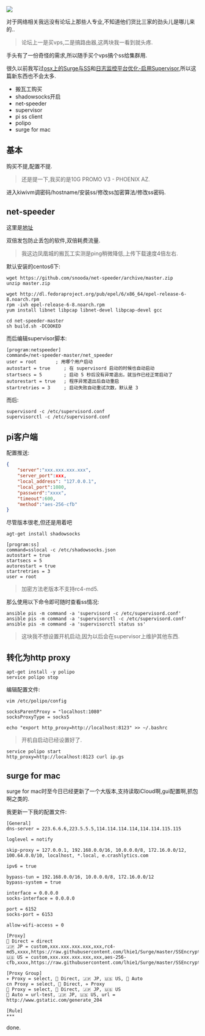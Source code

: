 ![](https://o4dyfn0ef.qnssl.com/image/2016-10-03-Screen%20Shot%202016-10-03%20at%2016.45.42.png?imageView2/2/h/300) 

对于网络相关我远没有论坛上那些人专业,不知道他们货比三家的劲头儿是哪儿来的.. 

> 论坛上一是买vps,二是搞路由器,这两块我一看到就头疼. 

手头有了一份奇怪的需求,所以随手买个vps搞个ss给集群用.  

很久以前我写过[osx上的Surge与SS](http://www.slahser.com/2016/03/31/osx上的Surge与SS/)和[日志监控平台优化-启用Supervisor](http://www.slahser.com/2016/04/27/日志监控平台优化-启用Supervisor/),所以这篇新东西也不会太多. 

- 搬瓦工购买
- shadowsocks开启
- net-speeder
- supervisor
- pi ss client
- polipo
- surge for mac 

## 基本 

购买不提,配置不提. 

> 还是提一下,我买的是10G PROMO V3 - PHOENIX AZ. 

进入kiwivm调密码/hostname/安装ss/修改ss加密算法/修改ss密码. 

## net-speeder 

这里是[地址](https://github.com/snooda/net-speeder)

双倍发包防止丢包的软件,双倍耗费流量. 

> 我这边凤凰城的搬瓦工实测是ping稍微降低,上传下载速度4倍左右. 

默认安装的centos6下: 

```
wget https://github.com/snooda/net-speeder/archive/master.zip
unzip master.zip

wget http://dl.fedoraproject.org/pub/epel/6/x86_64/epel-release-6-8.noarch.rpm
rpm -ivh epel-release-6-8.noarch.rpm
yum install libnet libpcap libnet-devel libpcap-devel gcc

cd net-speeder-master
sh build.sh -DCOOKED
``` 

而后编辑supervisor脚本: 

```
[program:netspeeder]
command=/net-speeder-master/net_speeder
user = root       ; 用哪个用户启动
autostart = true     ; 在 supervisord 启动的时候也自动启动
startsecs = 5        ; 启动 5 秒后没有异常退出，就当作已经正常启动了
autorestart = true   ; 程序异常退出后自动重启
startretries = 3     ; 启动失败自动重试次数，默认是 3
``` 

而后: 

```
supervisord -c /etc/supervisord.conf
supervisorctl -c /etc/supervisord.conf 
``` 

## pi客户端  

配置推送: 

```json
{
    "server":"xxx.xxx.xxx.xxx",
    "server_port":xxx,
    "local_address": "127.0.0.1",
    "local_port":1080,
    "password":"xxxx",
    "timeout":600,
    "method":"aes-256-cfb"
}
```

尽管版本很老,但还是用着吧

```
agt-get install shadowsocks

[program:ss]
command=sslocal -c /etc/shadowsocks.json
autostart = true     
startsecs = 5        
autorestart = true   
startretries = 3     
user = root 
``` 

> 加密方法老版本不支持rc4-md5. 

那么使用以下命令即可随时查看ss情况: 

```shell
ansible pis -m command -a 'supervisord -c /etc/supervisord.conf'
ansible pis -m command -a 'supervisorctl -c /etc/supervisord.conf'
ansible pis -m command -a 'supervisorctl status ss'
``` 

> 这块我不想设置开机启动,因为以后会在supervisor上维护其他东西. 

## 转化为http proxy 

```
apt-get install -y polipo
service polipo stop
```

编辑配置文件: 

```
vim /etc/polipo/config

socksParentProxy = "localhost:1080"
socksProxyType = socks5

echo "export http_proxy=http://localhost:8123" >> ~/.bashrc
``` 

>开机自启动已经设置好了. 

```
service polipo start
http_proxy=http://localhost:8123 curl ip.gs
``` 

## surge for mac 

surge for mac时至今日已经更新了一个大版本,支持读取iCloud啊,gui配置啊,抓包啊之类的. 

我更新一下我的配置文件:

```
[General]
dns-server = 223.6.6.6,223.5.5.5,114.114.114.114,114.114.115.115

loglevel = notify

skip-proxy = 127.0.0.1, 192.168.0.0/16, 10.0.0.0/8, 172.16.0.0/12, 100.64.0.0/10, localhost, *.local, e.crashlytics.com

ipv6 = true

bypass-tun = 192.168.0.0/16, 10.0.0.0/8, 172.16.0.0/12
bypass-system = true

interface = 0.0.0.0
socks-interface = 0.0.0.0

port = 6152
socks-port = 6153

allow-wifi-access = 0

[Proxy]
💊 Direct = direct
🇯🇵 JP = custom,xxx.xxx.xxx.xxx,xxx,rc4-md5,xxxx,https://raw.githubusercontent.com/lhie1/Surge/master/SSEncrypt.module
🇺🇸 US = custom,xxx.xxx.xxx.xxx,xxx,aes-256-cfb,xxxx,https://raw.githubusercontent.com/lhie1/Surge/master/SSEncrypt.module

[Proxy Group]
✈️ Proxy = select, 💊 Direct, 🇯🇵 JP, 🇺🇸 US, 🏃 Auto
cn Proxy = select, 💊 Direct, ✈️ Proxy
🍎 Proxy = select, 💊 Direct, 🇯🇵 JP, 🇺🇸 US
🏃 Auto = url-test, 🇯🇵 JP, 🇺🇸 US, url = http://www.gstatic.com/generate_204

[Rule]
*** 
``` 

done. 

